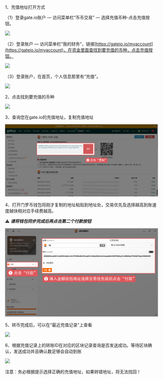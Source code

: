 
1、充值地址打开方式

（1）登录gate.io账户 — 访问菜单栏“币币交易” — 选择充值币种-点击充值按钮。

![](https://gateimg.opencoding.com/help/jpg/czytb_1.01.jpg)

（2）登录账户 — 访问菜单栏“我的财务”，链接[https://gateio.io/myaccount](https://gateio.io/myaccount)，在资金里面查找到要充值的币种，点击充值按钮。

![](https://gateimg.opencoding.com/help/jpg/czytb_1.02.jpg)

（3）登录账户，在首页，个人信息那里有“充值”。

![](https://gateimg.opencoding.com/help/jpg/czytb_1.03.jpg)

2、点击找到要充值的币种

![](https://gateimg.opencoding.com/help/jpg/czytb_1.04.jpg)

3、查询您在gate.io的充值地址，复制充值地址

![](../XMR/images/050201.png)

4、打开门罗币钱包将刚才复制的地址粘贴到地址处，交易优先及选择越高到账速度越快相对应手续费越高。

⚠️ ***请将钱包同步完成后再点击第二个付款按钮***

![](../XMR/images/050202.png)

5、转币完成后，可以在“最近充值记录”上查看

![](https://gateimg.opencoding.com/help/jpg/czytb_1.09.jpg)

6、根据充值记录上的转账ID在对应的区块记录查询是否发送成功。等待区块确认，发送成功并且确认数足够会自动到账

![](https://gateimg.opencoding.com/help/jpg/czytb_1.10.jpg)

注意：务必根据提示选择正确的充值地址，如果转错地址，将无法找回！